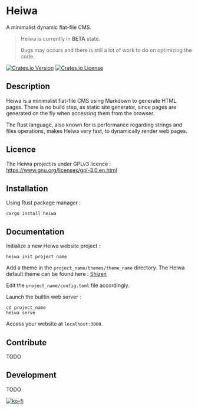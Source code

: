 # Heiwa
A minimalist dynamic flat-file CMS.

> Heiwa is currently in **BETA** state.
> 
> Bugs may occurs and there is still a lot of work to do on optimizing the code.

[![Crates.io Version](https://img.shields.io/crates/v/heiwa?style=for-the-badge&color=green&logo=rust)](https://crates.io/crates/heiwa)
[![Crates.io License](https://img.shields.io/crates/l/heiwa?style=for-the-badge&color=purple)](https://codeberg.org/haruka/heiwa/src/branch/main/LICENCE)

## Description

Heiwa is a minimalist flat-file CMS using Markdown to generate HTML pages. There is no build step, as static site generator, since pages are generated on the fly when accessing them from the browser.

The Rust language, also known for is performance regarding strings and files operations, makes Heiwa very fast, to dynamically render web pages.

## Licence

The Heiwa project is under GPLv3 licence : https://www.gnu.org/licenses/gpl-3.0.en.html

## Installation

Using Rust package manager :

```shell
cargo install heiwa
```

## Documentation

Initialize a new Heiwa website project : 

```shell
heiwa init project_name
```

Add a theme in the `project_name/themes/theme_name` directory. The Heiwa default theme can be found here : [Shizen](https://codeberg.org/haruka/shizen)

Edit the `project_name/config.toml` file accordingly.

Launch the builtin web server : 

```shell
cd project_name
heiwa serve
```

Access your website at `localhost:3000`.

## Contribute

TODO

## Development

TODO

[![ko-fi](https://ko-fi.com/img/githubbutton_sm.svg)](https://ko-fi.com/M4M3R2Z7O)
